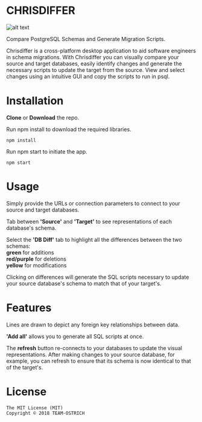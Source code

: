 # CHRISDIFFER

![alt text](https://drive.google.com/uc?export=view&id=1IVS_33Ow-s8luwaqXJ_CkztKu5xjPffK)

Compare PostgreSQL Schemas and Generate Migration Scripts.

Chrisdiffer is a cross-platform desktop application to aid software engineers in schema migrations. With Chrisdiffer you can visually compare your source and target databases, easily identify changes and generate the necessary scripts to update the target from the source. View and select changes using an intuitive GUI and copy the scripts to run in psql.


# Installation

**Clone** or **Download** the repo.

Run npm install to download the required libraries.

```
npm install
```

Run npm start to initiate the app.

```
npm start
```

# Usage

Simply provide the URLs or connection parameters to connect to your source and target databases. 

<insert gif>

Tab between **'Source'** and **'Target'** to see representations of each database's schema.

<insert gif>

Select the **'DB Diff'** tab to highlight all the differences between the two schemas:
<br/>
**green** for additions
<br/>
**red/purple** for deletions
<br/>
**yellow** for modifications

Clicking on differences will generate the SQL scripts necessary to update your source database's schema to match that of your target's. 

<insert gif>


# Features

Lines are drawn to depict any foreign key relationships between data.

**'Add all'** allows you to generate all SQL scripts at once.

The **refresh** button re-connects to your databases to update the visual representations. After making changes to your source database, for example, you can refresh to ensure that its schema is now identical to that of the target's.

# License
```
The MIT License (MIT)
Copyright © 2018 TEAM-OSTRICH

```
